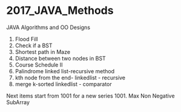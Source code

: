 # 2017_JAVA_Methods
JAVA Algorithms and OO Designs

1. Flood Fill
2. Check if a BST
3. Shortest path in Maze
4. Distance between two nodes in BST
5. Course Schedule II
6. Palindrome linked list-recursive method
7. kth node from the end- linkedlist - recursive
8. merge k-sorted linkedlist - comparator

Next items start from 1001 for a new series
1001. Max Non Negative SubArray
